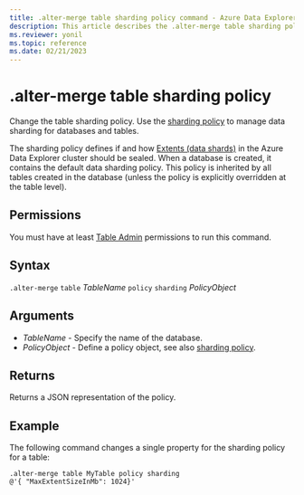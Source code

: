 ```yaml
---
title: .alter-merge table sharding policy command - Azure Data Explorer
description: This article describes the .alter-merge table sharding policy command in Azure Data Explorer.
ms.reviewer: yonil
ms.topic: reference
ms.date: 02/21/2023
---
```

# .alter-merge table sharding policy

Change the table sharding policy. Use the [sharding policy](../management/shardingpolicy.md) to manage data sharding for databases and tables.  

The sharding policy defines if and how [Extents (data shards)](../management/extents-overview.md) in the Azure Data Explorer cluster should be sealed. When a database is created, it contains the default data sharding policy. This policy is inherited by all tables created in the database (unless the policy is explicitly overridden at the table level).

## Permissions

You must have at least [Table Admin](access-control/role-based-access-control.md) permissions to run this command.

## Syntax

`.alter-merge` `table` *TableName* `policy` `sharding` *PolicyObject* 

## Arguments

- *TableName* - Specify the name of the database. 
- *PolicyObject* - Define a policy object, see also [sharding policy](../management/shardingpolicy.md).

## Returns

Returns a JSON representation of the policy.

## Example

The following command changes a single property for the sharding policy for a table:

```kusto
.alter-merge table MyTable policy sharding 
@'{ "MaxExtentSizeInMb": 1024}'
```
